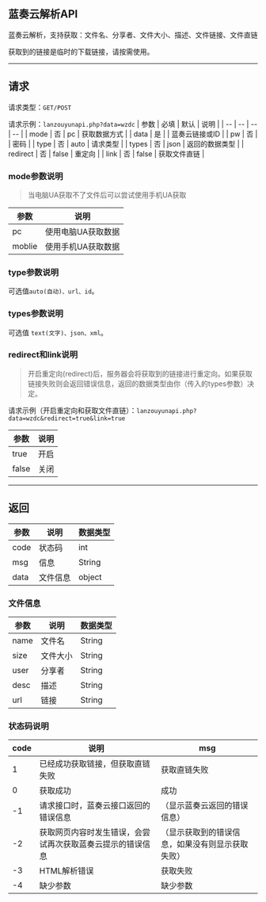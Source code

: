 ## 蓝奏云解析API
蓝奏云解析，支持获取：文件名、分享者、文件大小、描述、文件链接、文件直链

获取到的链接是临时的下载链接，请按需使用。

---
## 请求
请求类型：`GET/POST`

请求示例：`lanzouyunapi.php?data=wzdc`
| 参数 | 必填 | 默认 | 说明 |
| -- | -- | -- | -- |
| mode | 否 | pc | 获取数据方式 |
| data | 是 | | 蓝奏云链接或ID |
| pw | 否 | | 密码 |
| type | 否 | auto | 请求类型 |
| types | 否 | json | 返回的数据类型 |
| redirect | 否 | false | 重定向 |
| link | 否 | false | 获取文件直链 |


### mode参数说明
> 当电脑UA获取不了文件后可以尝试使用手机UA获取

| 参数 | 说明 |
| -- | -- |
| pc | 使用电脑UA获取数据 |
| moblie | 使用手机UA获取数据 |


### type参数说明
可选值`auto(自动)、url、id`。

### types参数说明
可选值 `text(文字)、json、xml`。

### redirect和link说明
> 开启重定向(redirect)后，服务器会将获取到的链接进行重定向。如果获取链接失败则会返回错误信息，返回的数据类型由你（传入的types参数）决定。

请求示例（开启重定向和获取文件直链）：`lanzouyunapi.php?data=wzdc&redirect=true&link=true`

| 参数 | 说明 |
| -- | -- |
| true | 开启 |
| false | 关闭 |

---

## 返回

| 参数 | 说明 | 数据类型 |
| -- | -- | -- |
| code | 状态码 | int |
| msg | 信息 | String |
| data | 文件信息 | object |

### 文件信息
| 参数 | 说明 | 数据类型 |
| -- | -- | -- |
| name | 文件名 | String |
| size | 文件大小 | String |
| user | 分享者 | String |
| desc | 描述 | String |
| url | 链接 | String |

### 状态码说明
| code | 说明 | msg |
| -- | -- | -- |
| 1 | 已经成功获取链接，但获取直链失败 | 获取直链失败 |
| 0 | 获取成功 | 成功 |
| -1 | 请求接口时，蓝奏云接口返回的错误信息 | （显示蓝奏云返回的错误信息） |
| -2 | 获取网页内容时发生错误，会尝试再次获取蓝奏云提示的错误信息 | （显示获取到的错误信息，如果没有则显示获取失败） |
| -3 | HTML解析错误 | 获取失败 |
| -4 | 缺少参数 | 缺少参数 |

